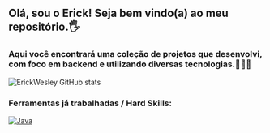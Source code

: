 ## Olá, sou o Erick! Seja bem vindo(a) ao meu repositório.🖐️
### Aqui você encontrará uma coleção de projetos que desenvolvi, com foco em backend e utilizando diversas tecnologias.👨🏽‍💻

![ErickWesley GitHub stats](https://github-readme-stats.vercel.app/api?username=ErickWesley&show_icons=true&theme=dracula)

### Ferramentas já trabalhadas / Hard Skills:

[![Java](https://img.shields.io/badge/Java-ED8B00?style=for-the-badge&logo=openjdk&logoColor=white)]()

